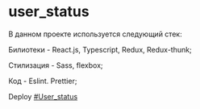# user_status

В данном проекте используется следующий стек:

Билиотеки - React.js, Typescript, Redux, Redux-thunk;

Стилизация - Sass, flexbox;

Код - Eslint. Prettier;


Deploy [#User_status](https://fominnv.github.io/carsharing/)
